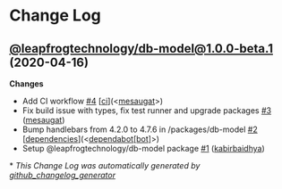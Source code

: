 # Change Log

## [@leapfrogtechnology/db-model@1.0.0-beta.1](https://github.com/leapfrogtechnology/js-util/tree/@leapfrogtechnology/db-model@1.0.0-beta.1) (2020-04-16)

**Changes**

- Add CI workflow [\#4](https://github.com/leapfrogtechnology/js-util/pull/4) [[ci](https://github.com/leapfrogtechnology/js-util/labels/ci)](<[mesaugat](https://github.com/mesaugat)>)
- Fix build issue with types, fix test runner and upgrade packages [\#3](https://github.com/leapfrogtechnology/js-util/pull/3) ([mesaugat](https://github.com/mesaugat))
- Bump handlebars from 4.2.0 to 4.7.6 in /packages/db-model [\#2](https://github.com/leapfrogtechnology/js-util/pull/2) [[dependencies](https://github.com/leapfrogtechnology/js-util/labels/dependencies)](<[dependabot[bot]](https://github.com/apps/dependabot)>)
- Setup @leapfrogtechnology/db-model package [\#1](https://github.com/leapfrogtechnology/js-util/pull/1) ([kabirbaidhya](https://github.com/kabirbaidhya))

\* _This Change Log was automatically generated by [github_changelog_generator](https://github.com/skywinder/Github-Changelog-Generator)_
